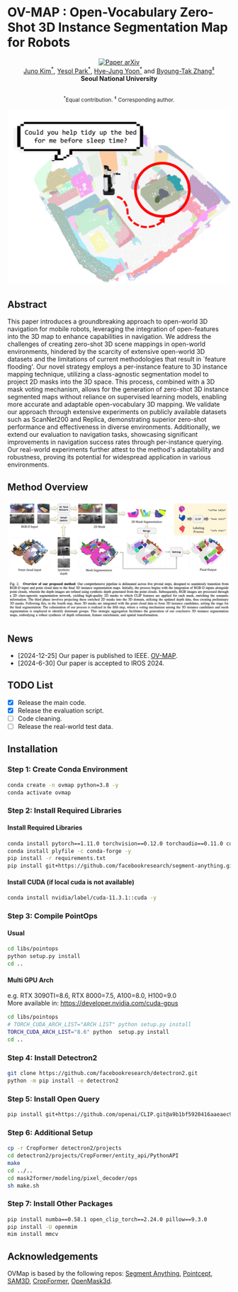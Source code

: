 # OV-MAP : Open-Vocabulary Zero-Shot 3D Instance Segmentation Map for Robots


<div align="center" margin-bottom="3em">
    <a href="https://arxiv.org/abs/2506.11585" target="_blank">
    <img src="https://img.shields.io/badge/OV--MAP-ArXiv-red" alt="Paper arXiv"></a>
</div>

<div align="center" margin-bottom="3em">
<a target="_blank" href="">Juno Kim<sup>*</sup></a>,
<a target="_blank" href="">Yesol Park<sup>*</sup></a>,
<a target="_blank" href="">Hye-Jung Yoon<sup>*</sup></a> and
<a target="_blank" href="">Byoung-Tak Zhang<sup>&ddagger;</sup></a>

<br>
<strong>
Seoul National University<br>
</strong>
<br>
<p style="font-size: 12px;"><sup>*</sup>Equal contribution.
<sup>&ddagger;</sup> Corresponding author.</p>
</div>
  
![](./docs/overview.png)


## Abstract
This paper introduces a groundbreaking approach to open-world 3D navigation for mobile robots, leveraging the integration of open-features into the 3D map to enhance capabilities in navigation. We address the challenges of creating zero-shot 3D scene mappings in open-world environments, hindered by the scarcity of extensive open-world 3D datasets and the limitations of current methodologies that result in `feature flooding'. Our novel strategy employs a per-instance feature to 3D instance mapping technique, utilizing a class-agnostic segmentation model to project 2D masks into the 3D space. This process, combined with a 3D mask voting mechanism, allows for the generation of zero-shot 3D instance segmented maps without reliance on supervised learning models, enabling more accurate and adaptable open-vocabulary 3D mapping.
We validate our approach through extensive experiments on publicly available datasets such as ScanNet200 and Replica, demonstrating superior zero-shot performance and effectiveness in diverse environments. Additionally, we extend our evaluation to navigation tasks, showcasing significant improvements in navigation success rates through per-instance querying. Our real-world experiments further attest to the method's adaptability and robustness, proving its potential for widespread application in various environments.


## Method Overview
![](./docs/method.png)


## News
- [2024-12-25] Our paper is published to IEEE. [OV-MAP](https://ieeexplore.ieee.org/document/10801841/).
- [2024-6-30] Our paper is accepted to IROS 2024.

## TODO List

- [x] Release the main code.
- [x] Release the evaluation script.
- [ ] Code cleaning.
- [ ] Release the real-world test data.

## Installation

### Step 1: Create Conda Environment
```bash
conda create -n ovmap python=3.8 -y
conda activate ovmap
```

### Step 2: Install Required Libraries
#### Install Required Libraries
```bash
conda install pytorch==1.11.0 torchvision==0.12.0 torchaudio==0.11.0 cudatoolkit=11.3 -c pytorch -y
conda install plyfile -c conda-forge -y
pip install -r requirements.txt
pip install git+https://github.com/facebookresearch/segment-anything.git
```
#### Install CUDA (if local cuda is not available)
```bash
conda install nvidia/label/cuda-11.3.1::cuda -y
```

### Step 3: Compile PointOps
#### Usual
```bash
cd libs/pointops
python setup.py install
cd ..
```
#### Multi GPU Arch 
e.g. RTX 3090TI=8.6, RTX 8000=7.5, A100=8.0, H100=9.0   
More available in: https://developer.nvidia.com/cuda-gpus
```bash
cd libs/pointops
# TORCH_CUDA_ARCH_LIST="ARCH LIST" python setup.py install
TORCH_CUDA_ARCH_LIST="8.6" python  setup.py install
cd ..
```

### Step 4: Install Detectron2
```bash
git clone https://github.com/facebookresearch/detectron2.git
python -m pip install -e detectron2
```

### Step 5: Install Open Query
```bash
pip install git+https://github.com/openai/CLIP.git@a9b1bf5920416aaeaec965c25dd9e8f98c864f16 --no-deps
```

### Step 6: Additional Setup
```bash
cp -r CropFormer detectron2/projects
cd detectron2/projects/CropFormer/entity_api/PythonAPI
make
cd ../..
cd mask2former/modeling/pixel_decoder/ops
sh make.sh
```

### Step 7: Install Other Packages
```bash
pip install numba==0.58.1 open_clip_torch==2.24.0 pillow==9.3.0
pip install -U openmim
mim install mmcv
```


## Acknowledgements
OVMap is based by the following repos: [Segment Anything](https://github.com/facebookresearch/segment-anything), [Pointcept](https://github.com/Pointcept/Pointcept), [SAM3D](https://github.com/Pointcept/SegmentAnything3D), [CropFormer](https://github.com/qqlu/Entity/tree/main), [OpenMask3d](https://github.com/OpenMask3D/openmask3d).
